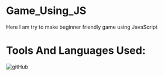 # Game_Using_JS

Here I am try to make beginner friendly game using JavaScript

# Tools And Languages Used:
![gitHub](https://github.com/user-attachments/assets/3f56b491-f22e-423b-ae5e-e2b9f3821f8d)
